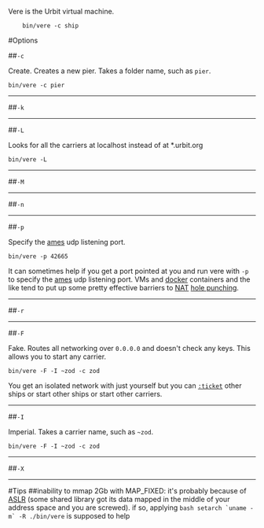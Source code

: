 Vere is the Urbit virtual machine. 

        bin/vere -c ship

#Options

##`-c`

Create. Creates a new pier. Takes a folder name, such as `pier`.

`bin/vere -c pier`

---

##`-k`

---

##`-L`

Looks for all the carriers at localhost instead of at *.urbit.org

`bin/vere -L`

---

##`-M`

---

##`-n`

---

##`-p`

Specify the [ames](doc/arvo/ames) udp listening port.

`bin/vere -p 42665`

It can sometimes help if you get a port pointed at you and run vere with `-p` to specify the [ames](doc/arvo/ames) udp listening port. VMs and [docker](http://www.docker.com/) containers and the like tend to put up some pretty effective barriers to [NAT](http://en.wikipedia.org/wiki/Network_address_translation) [hole punching](http://en.wikipedia.org/wiki/TCP_hole_punching).

---

##`-r`

---

##`-F`

Fake. Routes all networking over `0.0.0.0` and doesn't check any keys. This allows you to start any carrier.

`bin/vere -F -I ~zod -c zod`

You get an isolated network with just yourself but you can [`:ticket`]() other ships or start other ships or start other carriers.

---

##`-I`

Imperial. Takes a carrier name, such as `~zod`.

`bin/vere -F -I ~zod -c zod`

---

##`-X`

---

#Tips
##inability to mmap 2Gb with MAP_FIXED:
it's probably because of [ASLR](http://en.wikipedia.org/wiki/Address_space_layout_randomization) (some shared library got its data mapped in the middle of your address space and you are screwed).  if so, applying ```bash
setarch `uname -m` -R ./bin/vere```
is supposed to help
